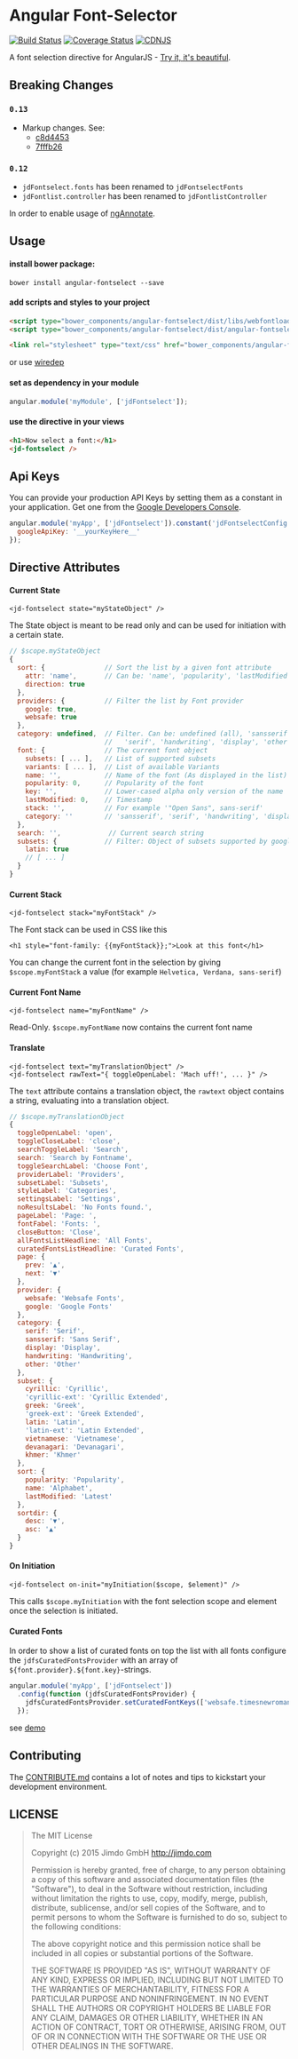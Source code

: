 Angular Font-Selector
=====================

[![Build Status](https://travis-ci.org/Jimdo/angular-fontselect.svg?branch=master)](https://travis-ci.org/Jimdo/angular-fontselect)
[![Coverage Status](https://img.shields.io/coveralls/Jimdo/angular-fontselect.svg)](https://coveralls.io/r/Jimdo/angular-fontselect?branch=master)
[![CDNJS](https://img.shields.io/cdnjs/v/angular-fontselect.svg)](https://cdnjs.com/libraries/angular-fontselect)

A font selection directive for AngularJS - [Try it, it's beautiful](http://jimdo.github.io/angular-fontselect/).


Breaking Changes
----------------

### `0.13`

  - Markup changes. See:
     - [c8d4453](https://github.com/Jimdo/angular-fontselect/commit/c8d4453e48aaacb1c79b367a00f7cfe2f933bdd6)
     - [7fffb26](https://github.com/Jimdo/angular-fontselect/commit/7fffb260572e935473b93a1e2ab8c81b6c89f27b)

### `0.12`

  - `jdFontselect.fonts` has been renamed to `jdFontselectFonts`
  - `jdFontlist.controller` has been renamed to `jdFontlistController`

  In order to enable usage of [ngAnnotate](https://github.com/olov/ng-annotate).


Usage
-----

#### install bower package:

	bower install angular-fontselect --save

#### add scripts and styles to your project

```html
<script type="bower_components/angular-fontselect/dist/libs/webfontloader.js"></script>
<script type="bower_components/angular-fontselect/dist/angular-fontselect.js"></script>
```

```html
<link rel="stylesheet" type="text/css" href="bower_components/angular-fontselect/dist/angular-fontselect.css">
```

or use [wiredep](https://www.google.de/search?q=wiredep+js)

#### set as dependency in your module

```js
angular.module('myModule', ['jdFontselect']);
```

#### use the directive in your views

```html
<h1>Now select a font:</h1>
<jd-fontselect />
```


Api Keys
--------

You can provide your production API Keys by setting them as a constant in your application.
Get one from the [Google Developers Console](https://developers.google.com/fonts/docs/developer_api#Auth).

```js
angular.module('myApp', ['jdFontselect']).constant('jdFontselectConfig', {
  googleApiKey: '__yourKeyHere__'
});
```


Directive Attributes
--------------------

#### Current State

	<jd-fontselect state="myStateObject" />

The State object is meant to be read only and can be used for initiation with a
certain state.

```js
// $scope.myStateObject
{
  sort: {               // Sort the list by a given font attribute
    attr: 'name',       // Can be: 'name', 'popularity', 'lastModified'
    direction: true
  },
  providers: {          // Filter the list by Font provider
    google: true,
    websafe: true
  },
  category: undefined,  // Filter. Can be: undefined (all), 'sansserif',
                        //   'serif', 'handwriting', 'display', 'other'
  font: {               // The current font object
    subsets: [ ... ],   // List of supported subsets
    variants: [ ... ],  // List of available Variants
    name: '',           // Name of the font (As displayed in the list)
    popularity: 0,      // Popularity of the font
    key: '',            // Lower-cased alpha only version of the name
    lastModified: 0,    // Timestamp
    stack: '',			// For example '"Open Sans", sans-serif'
    category: ''        // 'sansserif', 'serif', 'handwriting', 'display', 'other'
  },
  search: '',            // Current search string
  subsets: {            // Filter: Object of subsets supported by google
    latin: true
    // [ ... ]
  }
}

```

#### Current Stack

	<jd-fontselect stack="myFontStack" />

The Font stack can be used in CSS like this

	<h1 style="font-family: {{myFontStack}};">Look at this font</h1>

You can change the current font in the selection by giving
`$scope.myFontStack` a value (for example `Helvetica, Verdana, sans-serif`)

#### Current Font Name

	<jd-fontselect name="myFontName" />

Read-Only. `$scope.myFontName` now contains the current font name

#### Translate

	<jd-fontselect text="myTranslationObject" />
	<jd-fontselect rawText="{ toggleOpenLabel: 'Mach uff!', ... }" />

The `text` attribute contains a translation object, the `rawtext` object contains a
string, evaluating into a translation object.

```js
// $scope.myTranslationObject
{
  toggleOpenLabel: 'open',
  toggleCloseLabel: 'close',
  searchToggleLabel: 'Search',
  search: 'Search by Fontname',
  toggleSearchLabel: 'Choose Font',
  providerLabel: 'Providers',
  subsetLabel: 'Subsets',
  styleLabel: 'Categories',
  settingsLabel: 'Settings',
  noResultsLabel: 'No Fonts found.',
  pageLabel: 'Page: ',
  fontFabel: 'Fonts: ',
  closeButton: 'Close',
  allFontsListHeadline: 'All Fonts',
  curatedFontsListHeadline: 'Curated Fonts',
  page: {
    prev: '▲',
    next: '▼'
  },
  provider: {
    websafe: 'Websafe Fonts',
    google: 'Google Fonts'
  },
  category: {
    serif: 'Serif',
    sansserif: 'Sans Serif',
    display: 'Display',
    handwriting: 'Handwriting',
    other: 'Other'
  },
  subset: {
    cyrillic: 'Cyrillic',
    'cyrillic-ext': 'Cyrillic Extended',
    greek: 'Greek',
    'greek-ext': 'Greek Extended',
    latin: 'Latin',
    'latin-ext': 'Latin Extended',
    vietnamese: 'Vietnamese',
    devanagari: 'Devanagari',
    khmer: 'Khmer'
  },
  sort: {
    popularity: 'Popularity',
    name: 'Alphabet',
    lastModified: 'Latest'
  },
  sortdir: {
    desc: '▼',
    asc: '▲'
  }
}
```

#### On Initiation

	<jd-fontselect on-init="myInitiation($scope, $element)" />

This calls `$scope.myInitiation` with the font selection scope and element
once the selection is initiated.


#### Curated Fonts

In order to show a list of curated fonts on top the list with all fonts
configure the `jdfsCuratedFontsProvider` with an array of `${font.provider}.${font.key}`-strings.

```js
angular.module('myApp', ['jdFontselect'])
  .config(function (jdfsCuratedFontsProvider) {
    jdfsCuratedFontsProvider.setCuratedFontKeys(['websafe.timesnewroman', 'google.alef']);
  });
```

see [demo](https://github.com/Jimdo/angular-fontselect/blob/4446fbc4ed7d56cd2e8c19cadcaadfa284b37dfe/demo/app.js#L5-L7)


Contributing
------------

The [CONTRIBUTE.md](https://github.com/Jimdo/angular-fontselect/blob/master/CONTRIBUTE.md)
contains a lot of notes and tips to kickstart your development environment.


LICENSE
-------

> The MIT License
> 
> Copyright (c) 2015 Jimdo GmbH http://jimdo.com
> 
> Permission is hereby granted, free of charge, to any person obtaining a copy
> of this software and associated documentation files (the "Software"), to deal
> in the Software without restriction, including without limitation the rights
> to use, copy, modify, merge, publish, distribute, sublicense, and/or sell
> copies of the Software, and to permit persons to whom the Software is
> furnished to do so, subject to the following conditions:
> 
> The above copyright notice and this permission notice shall be included in
> all copies or substantial portions of the Software.
> 
> THE SOFTWARE IS PROVIDED "AS IS", WITHOUT WARRANTY OF ANY KIND, EXPRESS OR
> IMPLIED, INCLUDING BUT NOT LIMITED TO THE WARRANTIES OF MERCHANTABILITY,
> FITNESS FOR A PARTICULAR PURPOSE AND NONINFRINGEMENT. IN NO EVENT SHALL THE
> AUTHORS OR COPYRIGHT HOLDERS BE LIABLE FOR ANY CLAIM, DAMAGES OR OTHER
> LIABILITY, WHETHER IN AN ACTION OF CONTRACT, TORT OR OTHERWISE, ARISING FROM,
> OUT OF OR IN CONNECTION WITH THE SOFTWARE OR THE USE OR OTHER DEALINGS IN
> THE SOFTWARE.
